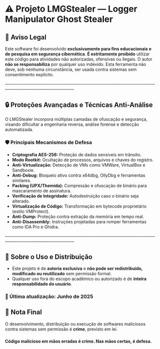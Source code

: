# ⚠️ Projeto LMGStealer — Logger Manipulator Ghost Stealer

## 📌 Aviso Legal

Este software foi desenvolvido **exclusivamente para fins educacionais e de pesquisa em segurança cibernética**.
**É estritamente proibido** utilizar este código para atividades não autorizadas, ofensivas ou ilegais.
O autor **não se responsabiliza** por qualquer uso indevido. Esta ferramenta não deve, sob nenhuma circunstância, ser usada contra sistemas sem consentimento explícito.

─────────────────────────────────────────────────────────────────────────

## 🔒 Proteções Avançadas e Técnicas Anti-Análise

O LMGStealer incorpora múltiplas camadas de ofuscação e segurança, visando dificultar a engenharia reversa, análise forense e detecção automatizada.

### 🛡️ Principais Mecanismos de Defesa

* **Criptografia AES-256:** Proteção de dados sensíveis em trânsito.
* **Modo Rootkit:** Ocultação de processos, arquivos e chaves do registro.
* **Anti-Virtualização:** Detecção de VMs como VMWare, VirtualBox e Sandboxie.
* **Anti-Debug:** Bloqueio ativo contra x64dbg, OllyDbg e ferramentas similares.
* **Packing (UPX/Themida):** Compressão e ofuscação de binário para mascaramento de assinatura.
* **Verificação de Integridade:** Autodestruição caso o binário seja alterado.
* **Virtualização de Código:** Transformação em bytecode proprietário (estilo VMProtect).
* **Anti-Dump:** Proteção contra extração da memória em tempo real.
* **Anti-Disassembly:** Instruções projetadas para romper ferramentas como IDA Pro e Ghidra.

─────────────────────────────────────────────────────────────────────────

## 🚫 Sobre o Uso e Distribuição

* Este projeto é de **autoria exclusiva** e **não pode ser redistribuído, modificado ou reutilizado** sem permissão formal.
* Qualquer uso fora do escopo acadêmico ou autorizado é de **inteira responsabilidade do usuário**.

### 📅 Última atualização: Junho de 2025

## 🚨 Nota Final

O desenvolvimento, distribuição ou execução de softwares maliciosos contra sistemas sem permissão é **crime**, previsto em lei.
###
**Código malicioso em mãos erradas é crime. Nas mãos certas, é defesa.**
